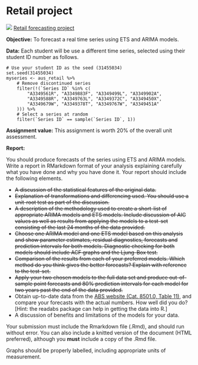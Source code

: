 # Retail project
![](<https://lms.monash.edu/theme/image.php/monash/assign/1651085835/icon>) [Retail forecasting project](https://lms.monash.edu/mod/assign/view.php?id=9680200)

**Objective:** To forecast a real time series using ETS and ARIMA models.

**Data:** Each student will be use a different time series, selected using their student ID number as follows.

```{r}
# Use your student ID as the seed (31455034)
set.seed(31455034)
myseries <- aus_retail %>%
    # Remove discontinued series
    filter(!(`Series ID` %in% c(
        "A3349561R", "A3349883F", "A3349499L", "A3349902A",
        "A3349588R", "A3349763L", "A3349372C", "A3349450X",
        "A3349679W", "A3349378T", "A3349767W", "A3349451A"
    ))) %>%
    # Select a series at random
    filter(`Series ID` == sample(`Series ID`, 1))
```

**Assignment value:** This assignment is worth 20% of the overall unit assessment.

**Report:**

You should produce forecasts of the series using ETS and ARIMA models. Write a report in RMarkdown format of your analysis explaining carefully what you have done and why you have done it. Your report should include the following elements.

- ~~A discussion of the statistical features of the original data.~~
- ~~Explanation of transformations and differencing used. You should use a unit-root test as part of the discussion.~~
- ~~A description of the methodology used to create a short-list of appropriate ARIMA models and ETS models. Include discussion of AIC values as well as results from applying the models to a test-set consisting of the last 24 months of the data provided.~~
- ~~Choose one ARIMA model and one ETS model based on this analysis and show parameter estimates, residual diagnostics, forecasts and prediction intervals for both models. Diagnostic checking for both models should include ACF graphs and the Ljung-Box test.~~
- ~~Comparison of the results from each of your preferred models. Which method do you think gives the better forecasts? Explain with reference to the test-set.~~
- ~~Apply your two chosen models to the full data set and produce out-of-sample point forecasts and 80% prediction intervals for each model for two years past the end of the data provided.~~
- Obtain up-to-date data from the [ABS website (Cat. 8501.0, Table 11)](http://www.abs.gov.au/ausstats/abs@.nsf/mf/8501.0), and compare your forecasts with the actual numbers. How well did you do? [Hint: the readabs package can help in getting the data into R.]
- A discussion of benefits and limitations of the models for your data.

Your submission must include the Rmarkdown file (.Rmd), and should run without error. You can also include a knitted version of the document (HTML preferred), although you **must** include a copy of the .Rmd file.

Graphs should be properly labelled, including appropriate units of measurement.
